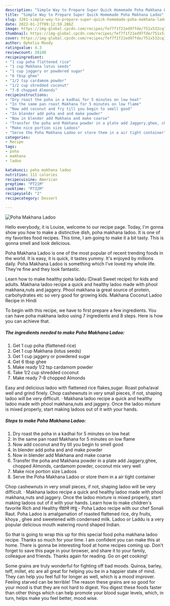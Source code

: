 ```yaml
---
description: "Simple Way to Prepare Super Quick Homemade Poha Makhana Ladoo"
title: "Simple Way to Prepare Super Quick Homemade Poha Makhana Ladoo"
slug: 3201-simple-way-to-prepare-super-quick-homemade-poha-makhana-ladoo
date: 2022-01-27T09:12:59.286Z
image: https://img-global.cpcdn.com/recipes/fef7f1f21ed97fde/751x532cq70/poha-makhana-ladoo-recipe-main-photo.jpg
thumbnail: https://img-global.cpcdn.com/recipes/fef7f1f21ed97fde/751x532cq70/poha-makhana-ladoo-recipe-main-photo.jpg
cover: https://img-global.cpcdn.com/recipes/fef7f1f21ed97fde/751x532cq70/poha-makhana-ladoo-recipe-main-photo.jpg
author: Ophelia Moody
ratingvalue: 4.3
reviewcount: 28148
recipeingredient:
- "1 cup poha flattened rice"
- "1 cup Makhana lotus seeds"
- "1 cup jaggery or powdered sugar"
- "6 tbsp ghee"
- "1/2 tsp cardamom powder"
- "1/2 cup shredded coconut"
- "7-8 chopped Almonds"
recipeinstructions:
- "Dry roast the poha in a kadhai for 5 minutes on low heat"
- "In the same pan roast Makhana for 5 minutes on low flame"
- "Now add coconut and fry till you begin to smell good"
- "In blender add poha and and make powder"
- "Now in blender add Makhana and make coarse"
- "Transfer the poha and Makhana powder in a plate add Jaggery,ghee, chopped Almonds, cardamom powder, coconut mix very well"
- "Make nice portion size Ladoos"
- "Serve the Poha Makhana Ladoo or store them in a air tight container"
categories:
- Recipe
tags:
- poha
- makhana
- ladoo

katakunci: poha makhana ladoo 
nutrition: 111 calories
recipecuisine: American
preptime: "PT21M"
cooktime: "PT32M"
recipeyield: "2"
recipecategory: Dessert

---
```



![Poha Makhana Ladoo](https://img-global.cpcdn.com/recipes/fef7f1f21ed97fde/751x532cq70/poha-makhana-ladoo-recipe-main-photo.jpg)

Hello everybody, it is Louise, welcome to our recipe page. Today, I'm gonna show you how to make a distinctive dish, poha makhana ladoo. It is one of my favorites food recipes. This time, I am going to make it a bit tasty. This is gonna smell and look delicious.

Poha Makhana Ladoo is one of the most popular of recent trending foods in the world. It is easy, it is quick, it tastes yummy. It's enjoyed by millions daily. Poha Makhana Ladoo is something which I've loved my whole life. They're fine and they look fantastic.

Learn how to make healthy poha laddu (Diwali Sweet recipe) for kids and adults. Makhana ladoo recipe a quick and healthy ladoo made with phool makhana,nuts and jaggery. Phool makhana ia great source of protein, carbohydrates etc so very good for growing kids. Makhana Coconut Ladoo Recipe in Hindi


To begin with this recipe, we have to first prepare a few ingredients. You can have poha makhana ladoo using 7 ingredients and 8 steps. Here is how you can achieve that.

<!--inarticleads1-->

##### The ingredients needed to make Poha Makhana Ladoo:

1. Get 1 cup poha (flattened rice)
1. Get 1 cup Makhana (lotus seeds)
1. Get 1 cup jaggery or powdered sugar
1. Get 6 tbsp ghee
1. Make ready 1/2 tsp cardamom powder
1. Take 1/2 cup shredded coconut
1. Make ready 7-8 chopped Almonds


Easy and delicious ladoo with flattened rice flakes,sugar. Roast poha/aval well and grind finely. Chop cashewnuts in very small pieces, if not, shaping ladoo will be very difficult. · Makhana ladoo recipe a quick and healthy ladoo made with phool makhana,nuts and jaggery. Once the ladoo mixture is mixed properly, start making ladoos out of it with your hands. 

<!--inarticleads2-->

##### Steps to make Poha Makhana Ladoo:

1. Dry roast the poha in a kadhai for 5 minutes on low heat
1. In the same pan roast Makhana for 5 minutes on low flame
1. Now add coconut and fry till you begin to smell good
1. In blender add poha and and make powder
1. Now in blender add Makhana and make coarse
1. Transfer the poha and Makhana powder in a plate add Jaggery,ghee, chopped Almonds, cardamom powder, coconut mix very well
1. Make nice portion size Ladoos
1. Serve the Poha Makhana Ladoo or store them in a air tight container


Chop cashewnuts in very small pieces, if not, shaping ladoo will be very difficult. · Makhana ladoo recipe a quick and healthy ladoo made with phool makhana,nuts and jaggery. Once the ladoo mixture is mixed properly, start making ladoos out of it with your hands. Learn how to make children&#39;s favorite Rich and Healthy पोह्याचे लाडू - Poha Ladoo recipe with our chef Sonali Raut. Poha Ladoo is amalgamation of roasted flattened rice, dry fruits, khoya , ghee and sweetened with condensed milk. Ladoo or Laddu is a very popular delicious mouth watering round shaped Indian. 

So that is going to wrap this up for this special food poha makhana ladoo recipe. Thanks so much for your time. I am confident you can make this at home. There is gonna be interesting food at home recipes coming up. Don't forget to save this page in your browser, and share it to your family, colleague and friends. Thanks again for reading. Go on get cooking!

Some grains are truly wonderful for fighting off bad moods. Quinoa, barley, teff, millet, etc are all great for helping you be in a happier state of mind. They can help you feel full for longer as well, which is a mood improver. Feeling starved can be terrible! The reason these grains are so good for your mood is that they are not hard to digest. You digest these foods faster than other things which can help promote your blood sugar levels, which, in turn, helps make you feel better, mood wise.
